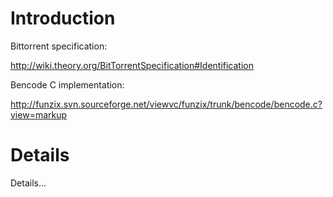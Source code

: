# Introduction #
Bittorrent specification:

http://wiki.theory.org/BitTorrentSpecification#Identification

Bencode C implementation:

http://funzix.svn.sourceforge.net/viewvc/funzix/trunk/bencode/bencode.c?view=markup


# Details #

Details...